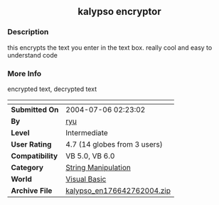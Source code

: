 ﻿<div align="center">

## kalypso encryptor


</div>

### Description

this encrypts the text you enter in the text box. really cool and easy to understand code
 
### More Info
 
encrypted text, decrypted text


<span>             |<span>
---                |---
**Submitted On**   |2004-07-06 02:23:02
**By**             |[ryu](https://github.com/Planet-Source-Code/PSCIndex/blob/master/ByAuthor/ryu.md)
**Level**          |Intermediate
**User Rating**    |4.7 (14 globes from 3 users)
**Compatibility**  |VB 5\.0, VB 6\.0
**Category**       |[String Manipulation](https://github.com/Planet-Source-Code/PSCIndex/blob/master/ByCategory/string-manipulation__1-5.md)
**World**          |[Visual Basic](https://github.com/Planet-Source-Code/PSCIndex/blob/master/ByWorld/visual-basic.md)
**Archive File**   |[kalypso\_en176642762004\.zip](https://github.com/Planet-Source-Code/ryu-kalypso-encryptor__1-54783/archive/master.zip)









